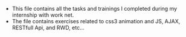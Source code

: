 * This file contains all the tasks and trainings I completed during my internship with work net.
* The file contains exercises related to css3 animation and JS, AJAX, RESTfull Api, and RWD, etc...
